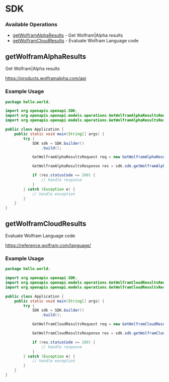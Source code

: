 # SDK

### Available Operations

* [getWolframAlphaResults](#getwolframalpharesults) - Get Wolfram|Alpha results
* [getWolframCloudResults](#getwolframcloudresults) - Evaluate Wolfram Language code

## getWolframAlphaResults

Get Wolfram|Alpha results

<https://products.wolframalpha.com/api>

### Example Usage

```java
package hello.world;

import org.openapis.openapi.SDK;
import org.openapis.openapi.models.operations.GetWolframAlphaResultsRequest;
import org.openapis.openapi.models.operations.GetWolframAlphaResultsResponse;

public class Application {
    public static void main(String[] args) {
        try {
            SDK sdk = SDK.builder()
                .build();

            GetWolframAlphaResultsRequest req = new GetWolframAlphaResultsRequest("provident");            

            GetWolframAlphaResultsResponse res = sdk.sdk.getWolframAlphaResults(req);

            if (res.statusCode == 200) {
                // handle response
            }
        } catch (Exception e) {
            // handle exception
        }
    }
}
```

## getWolframCloudResults

Evaluate Wolfram Language code

<https://reference.wolfram.com/language/>

### Example Usage

```java
package hello.world;

import org.openapis.openapi.SDK;
import org.openapis.openapi.models.operations.GetWolframCloudResultsRequest;
import org.openapis.openapi.models.operations.GetWolframCloudResultsResponse;

public class Application {
    public static void main(String[] args) {
        try {
            SDK sdk = SDK.builder()
                .build();

            GetWolframCloudResultsRequest req = new GetWolframCloudResultsRequest("distinctio");            

            GetWolframCloudResultsResponse res = sdk.sdk.getWolframCloudResults(req);

            if (res.statusCode == 200) {
                // handle response
            }
        } catch (Exception e) {
            // handle exception
        }
    }
}
```
